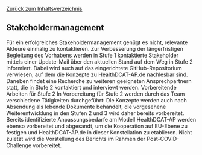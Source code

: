 [Zurück zum Inhaltsverzeichnis](https://healthdcat-ap-de.github.io/healthdcat-ap.de/report_stage_1.html)
## Stakeholdermanagement
Für ein erfolgreiches Stakeholdermanagement genügt es nicht, relevante Akteure einmalig zu kontaktieren. Zur Verbesserung der längerfristigen Begleitung des Vorhabens werden in Stufe 1 kontaktierte Stakeholder mittels einer Update-Mail über den aktuellen Stand auf dem Weg in Stufe 2 informiert. Dabei wird auch auf das eingerichtete GitHub-Repositorium verwiesen, auf dem die Konzepte zu HealthDCAT-AP.de nachlesbar sind. Daneben findet eine Recherche zu weiteren geeigneten Ansprechpartnern statt, die in Stufe 2 kontaktiert und interviewt werden. Vorbereitende Arbeiten für Stufe 2
In Vorbereitung für Stufe 2 werden durch das Team verschiedene Tätigkeiten durchgeführt: Die Konzepte werden auch nach Absendung als lebende Dokumente behandelt, die vorgesehene Weiterentwicklung in den Stufen 2 und 3 wird daher bereits vorbereitet. Bereits identifizierte Anpassungsbedarfe am Modell HealthDCAT-AP werden ebenso vorbereitet und abgesandt, um die Kooperation auf EU-Ebene zu festigen und HealthDCAT-AP.de in dieser Konstellation zu etablieren. Nicht zuletzt wird die Vorstellung des Berichts im Rahmen der Post-COVID-Challenge vorbereitet. 
